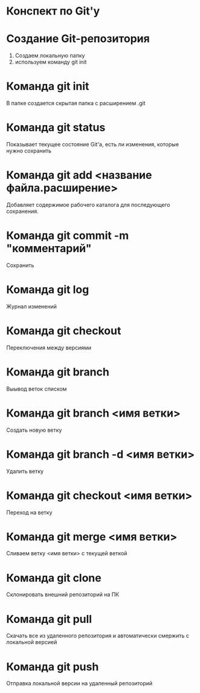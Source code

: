 # Конспект по Git'у
# Создание Git-репозитория
1. Создаем локальную папку
2. используем команду git init
# Команда git init
В папке создается скрытая папка с расширением .git
# Команда git status
Показывает текущее состояние Git'а, есть ли изменения, которые нужно сохранить
# Команда git add <название файла.расширение>
Добавляет содержимое рабочего каталога для последующего сохранения.
# Команда git commit -m "комментарий"
Сохранить
# Команда git log
Журнал изменений
# Команда git checkout 
Переключения между версиями
# Команда git branch
Выывод веток списком
# Команда git branch <имя ветки>
Создать новую ветку
# Команда git branch -d <имя ветки>
Удалить ветку
# Команда git checkout <имя ветки>
Переход на ветку
# Команда git merge <имя ветки>
Сливаем ветку <имя ветки> с текущей веткой
# Команда git clone 
Склонировать внешний репозиторий на ПК
# Команда git pull
Скачать все из удаленного репозитория и автоматически смержить с локальной версией
# Команда git push
Отправка локальной версии на удаленный репозиторий